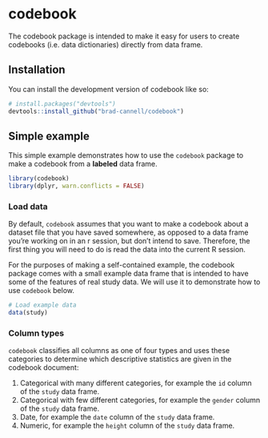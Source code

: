 
<!-- README.md is generated from README.Rmd. Please edit that file -->

# codebook

<!-- badges: start -->
<!-- badges: end -->

The codebook package is intended to make it easy for users to create
codebooks (i.e. data dictionaries) directly from data frame.

## Installation

You can install the development version of codebook like so:

``` r
# install.packages("devtools")
devtools::install_github("brad-cannell/codebook")
```

## Simple example

This simple example demonstrates how to use the `codebook` package to
make a codebook from a **labeled** data frame.

``` r
library(codebook)
library(dplyr, warn.conflicts = FALSE)
```

### Load data

By default, `codebook` assumes that you want to make a codebook about a
dataset file that you have saved somewhere, as opposed to a data frame
you’re working on in an r session, but don’t intend to save. Therefore,
the first thing you will need to do is read the data into the current R
session.

For the purposes of making a self-contained example, the codebook
package comes with a small example data frame that is intended to have
some of the features of real study data. We will use it to demonstrate
how to use `codebook` below.

``` r
# Load example data
data(study)
```

### Column types

`codebook` classifies all columns as one of four types and uses these
categories to determine which descriptive statistics are given in the
codebook document:

1.  Categorical with many different categories, for example the `id`
    column of the `study` data frame.  
2.  Categorical with few different categories, for example the `gender`
    column of the `study` data frame.  
3.  Date, for example the `date` column of the `study` data frame.  
4.  Numeric, for example the `height` column of the `study` data frame.
